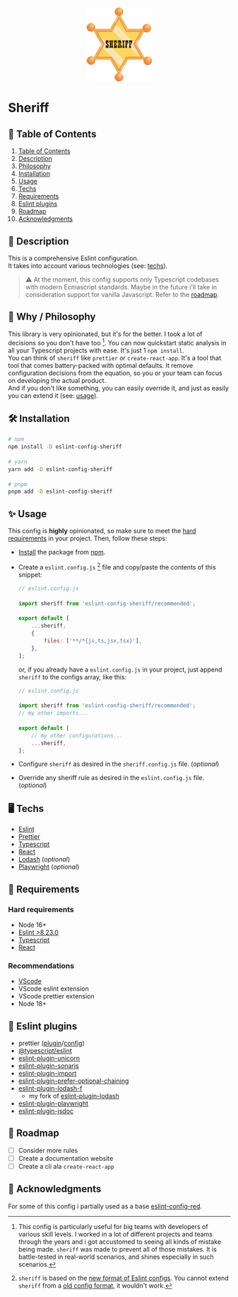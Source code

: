 <br>
<p align="center"><img src="https://github.com/AndreaPontrandolfo/sheriff/blob/master/assets/images/sheriff_icon.png" width="148"></p>

# Sheriff

## <a name="table-of-contents"></a>📜 Table of Contents

1. [Table of Contents](#table-of-contents)
2. [Description](#description)
3. [Philosophy](#philosophy)
4. [Installation](#installation)
5. [Usage](#usage)
6. [Techs](#techs)
7. [Requirements](#requirements)
8. [Eslint plugins](#eslint-plugins)
9. [Roadmap](#roadmap)
10. [Acknowledgments](#acknowledgments)

## <a href="description"></a>📖 Description

This is a comprehensive Eslint configuration.<br>
It takes into account various technologies (see: [techs](#techs)).<br>
>⚠️ At the moment, this config supports only Typescript codebases with modern Ecmascript standards. Maybe in the future i'll take in consideration support for vanilla Javascript. Refer to the [roadmap](#roadmap).

## <a href="philosophy"></a>💭 Why / Philosophy

This library is very opinionated, but it's for the better. I took a lot of decisions so you don't have too [^2]. You can now quickstart static analysis in all your Typescript projects with ease. It's just 1 `npm install`.<br>
You can think of `sheriff` like `prettier` or `create-react-app`. It's a tool that tool that comes battery-packed with optimal defaults. It remove configuration decisions from the equation, so you or your team can focus on developing the actual product.<br>
And if you don't like something, you can easily override it, and just as easily you can extend it (see: [usage](#usage)).

[^2]: This config is particularly useful for big teams with developers of various skill levels. I worked in a lot of different projects and teams through the years and i got accustomed to seeing all kinds of mistake being made. `sheriff` was made to prevent all of those mistakes. It is battle-tested in real-world scenarios, and shines especially in such scenarios.


## <a name="installation"></a>🛠️ Installation

```bash
# npm
npm install -D eslint-config-sheriff

# yarn
yarn add -D eslint-config-sheriff

# pnpm
pnpm add -D eslint-config-sheriff
```

## <a name="usage"></a>✨ Usage

This config is **highly** opinionated, so make sure to meet the [hard requirements](#hard-requirements) in your project.
Then, follow these steps:
- [Install](#installation) the package from [npm](https://www.npmjs.com/package/eslint-config-sheriff).
- Create a 	`eslint.config.js` [^1] file and copy/paste the contents of this snippet: 
    ```js
    // eslint.config.js

    import sheriff from 'eslint-config-sheriff/recommended';

    export default [
        ...sheriff,
        {
            files: ['**/*{js,ts,jsx,tsx}'],
        },
    ];
    ```
    or, if you already have a `eslint.config.js` in your project, just append `sheriff` to the configs array, like this:
    ```js
    // eslint.config.js

    import sheriff from 'eslint-config-sheriff/recommended';
    // my other imports...

    export default [
        // my other configurations...
        ...sheriff,
    ];
    ```

- Configure `sheriff` as desired in the `sheriff.config.js` file. (*optional*)
- Override any sheriff rule as desired in the `eslint.config.js` file. (*optional*)

[^1]: `sheriff` is based on the [new format of Eslint configs](https://eslint.org/docs/latest/user-guide/configuring/configuration-files-new). You cannot extend `sheriff` from a [old config format](https://eslint.org/docs/latest/user-guide/configuring/configuration-files), it wouldn't work.


## <a name="techs"></a>🖥️ Techs

- [Eslint](https://eslint.org/)
- [Prettier](https://prettier.io/)
- [Typescript](https://www.typescriptlang.org/)
- [React](https://reactjs.org/)
- [Lodash](https://lodash.com/) (*optional*)
- [Playwright](https://playwright.dev/) (*optional*)

## <a name="requirements"></a>🔑 Requirements
 
### Hard requirements
- Node 16+
- [Eslint >8.23.0](https://eslint.org/)
- [Typescript](https://www.typescriptlang.org/)
- [React](https://reactjs.org/)

### Recommendations
- [VScode](https://code.visualstudio.com/)
- VScode eslint extension
- VScode prettier extension
- Node 18+

## <a name="eslint-plugins"></a>🐙 Eslint plugins 

- prettier ([plugin](https://github.com/prettier/eslint-plugin-prettier)/[config](https://github.com/prettier/eslint-config-prettier))
- [@typescript/eslint](https://github.com/typescript-eslint/typescript-eslint)
- [eslint-plugin-unicorn](https://github.com/sindresorhus/eslint-plugin-unicorn)
- [eslint-plugin-sonarjs](https://github.com/SonarSource/eslint-plugin-sonarjs)
- [eslint-plugin-import](https://github.com/import-js/eslint-plugin-import)
- [eslint-plugin-prefer-optional-chaining](https://github.com/horacio-penya/eslint-plugin-prefer-optional-chaining)
- [eslint-plugin-lodash-f](https://github.com/AndreaPontrandolfo/eslint-plugin-lodash)
    - my fork of [eslint-plugin-lodash](https://github.com/wix/eslint-plugin-lodash)
- [eslint-plugin-playwright](https://github.com/playwright-community/eslint-plugin-playwright)
- [eslint-plugin-jsdoc](https://github.com/gajus/eslint-plugin-jsdoc)

## <a name="roadmap"></a>🚀 Roadmap

- [ ] Consider more rules
- [ ] Create a documentation website
- [ ] Create a cli ala `create-react-app`

## <a name="acknowledgments"></a>🙏 Acknowledgments

For some of this config i partially used as a base [eslint-config-red](https://github.com/GrosSacASac/JavaScript-Set-Up/blob/master/js/red-javascript-style-guide/index.js).